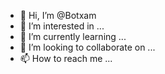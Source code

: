 - 👋 Hi, I’m @Botxam
- 👀 I’m interested in ...
- 🌱 I’m currently learning ...
- 💞️ I’m looking to collaborate on ...
- 📫 How to reach me ...

<!---
Botxam/Botxam is a ✨ special ✨ repository because its `README.md` (this file) appears on your GitHub profile.
You can click the Preview link to take a look at your changes.
--->
